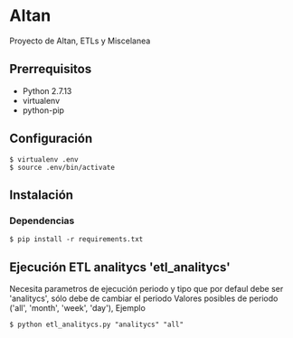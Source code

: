 # Altan

Proyecto de Altan, ETLs y Miscelanea

## Prerrequisitos
- Python 2.7.13
- virtualenv
- python-pip

## Configuración
```
$ virtualenv .env
$ source .env/bin/activate
```

## Instalación
### Dependencias
```
$ pip install -r requirements.txt

```

## Ejecución ETL analitycs 'etl_analitycs'
Necesita parametros de ejecución periodo y tipo que por defaul debe ser 'analitycs', sólo debe de cambiar el periodo
Valores posibles de periodo ('all', 'month', 'week', 'day'), Ejemplo
```
$ python etl_analitycs.py "analitycs" "all"

```

 
